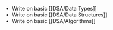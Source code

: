 - Write on basic [[DSA/Data Types]]
- Write on basic [[DSA/Data Structures]]
- Write on basic [[DSA/Algorithms]]